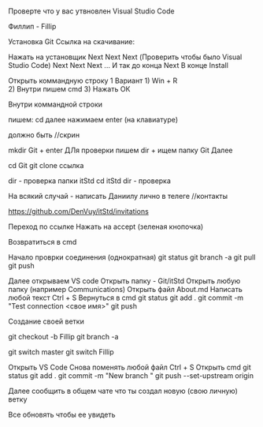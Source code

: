 # 
Проверте что у вас утвновлен Visual Studio Code 

Филлип - Fillip 

Установка Git 
Ссылка на скачивание: 

Нажать на установщик 
Next 
Next 
Next (Проверить чтобы было Visual Studio Code)
Next 
Next 
Next 
... И так до конца Next 
В конце Install 


Открыть коммандную строку 
    1 Вариант
        1) Win + R  
        2) Внутри пишем cmd 
        3) Нажать ОК

Внутри коммандной строки 

пишем: cd 
далее нажимаем enter (на клавиатуре)

должно быть //скрин 

mkdir Git + enter 
ДЛя проверки пишем dir + ищем папку Git 
Далее 

cd Git 
git clone ccылка

dir - проверка папки itStd 
cd itStd
dir - проверка 

На всякий случай - написать Даниилу лично в телеге 
//контакты 


https://github.com/DenVuy/itStd/invitations

Переход по ссылке 
Нажать на accept (зеленая кнопочка)

Возвратиться в cmd

Начало проврки соединения (однократная)
git status
git branch -a
git pull
git push

Далее открываем VS code 
Открыть папку - Git/itStd 
Открыть любую папку (например Communications)
Открыть файл About.md 
Написать любой текст
Ctrl + S 
Вернуться в cmd 
git status 
git add . 
git commit -m "Test connection <свое имя>"
git push


Создание своей ветки 

git checkout -b Fillip
git branch -a

git switch master
git switch Fillip

Открыть VS Code 
Снова поменять любой файл 
Ctrl + S 
Открыть cmd 
git status 
git add . 
git commit -m "New branch <Example>"
git push --set-upstream origin <Example>

Далее сообщить в общем чате что ты создал новую (свою личную) ветку 

Все обновять чтобы ее увидеть 




